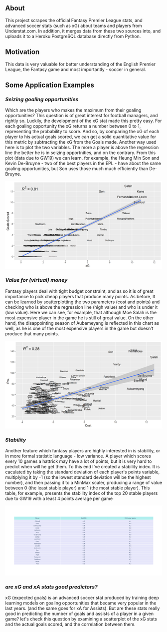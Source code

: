 ## About
This project scrapes the official Fantasy Premier League stats, and advanced soccer stats (such as xG) about teams and players from Understat.com. In addition, it merges data from these two sources into, and uploads it to a Heroku PostgreSQL database directly from Python.

## Motivation
This data is very valuable for better understanding of the English Premier League, the Fantasy game and most importantly - soccer in general.

## Some Application Examples
### *Seizing goaling opportunities*
Which are the players who makes the maximum from their goaling opportunities? This question is of great interest for football managers, and rightly so. Luckily, the development of the xG stat made this pretty easy. For each goaling opportunity the xG returns a number between 0 to 1, representing the probability to score. And so, by comparing the xG of each player to his actual goals scored, we can get a solid quantitative value for this metric by subtracting the xG from the Goals made. Another way used here is to plot the two variables. The more a player is above the regression line the better he is in seizing opportnities, and on the contrary. From this plot (data due to GW19) we can learn, for example, the Heung Min Son and Kevin De-Bruyne - two of the best players in the EPL - have about the same goaling opportunities, but Son uses those much much efficiently than De-Bruyne. 

<p align="center">
  <img src="/Visualizations/xG_Goals.png" width="600"/>
</p>

### *Value for (virtual) money*
Fantasy players deal with tight budget constraint, and as so it is of great importance to pick cheap players that produce many points. As before, It can be learned by scatterplotting the two parameters (cost and points) and checking who is above the regression line (high value) and who is under it (low value). Here we can see, for example, that although Moe Salah is the most expensive player in the game he is still of great value. On the other hand, the disappointing season of Aubameyang is reflected in this chart as well, as he is one of the most expensive players in the game but doesn't produce that many points. 

<p align="center">
  <img src="/Visualizations/Cost_Pts.png" width="600"/>
</p>

### *Stability*
Another feature which fantasy players are highly interested in is stability, or in more formal statistic language - low variance. A player which scores every 10 games a hattrick may have a lot of points, but it is very hard to predict when will he get them. To this end I've created a stability index. It is caculated by taking the standard deviation of each player's points variable, multiplying it by -1 (so the lowest standard deviation will be the highest number), and then passing it to a MinMax scaler, producing a range of value between 0 (the least stable player) and 1 (the most stable player). This table, for example, presents the stability index of the top 20 stable players due to GW19 with a least 4 points average per game

<p align="center">
  <img src="/Visualizations/Stability.png" width="900"/>
</p>

### *are xG and xA stats good predictors?*
xG (expected goals) is an advanced soccer stat produced by training deep learning models on goaling opportunities that became very popular in the last years.  (and the same goes for xA for Assists). But are these stats really good in predicting the number of goals and assists of a player in a given game? let's check this question by examining a scatterplot of the xG stats and the actual goals scored, and the correlation between them.
